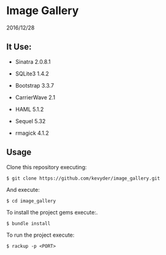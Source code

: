# Image Gallery

2016/12/28

## It Use:

* Sinatra 2.0.8.1

* SQLite3 1.4.2

* Bootstrap 3.3.7

* CarrierWave 2.1

* HAML 5.1.2

* Sequel 5.32

* rmagick 4.1.2

## Usage

Clone this repository executing:

    $ git clone https://github.com/kevyder/image_gallery.git

And execute:

    $ cd image_gallery

To install the project gems execute:.

    $ bundle install

To run the project execute:

    $ rackup -p <PORT>
